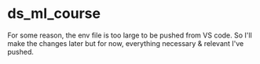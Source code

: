 # ds_ml_course

For some reason, the env file is too large to be pushed from VS code. So I'll make the changes later but for now, everything necessary & relevant I've pushed.
